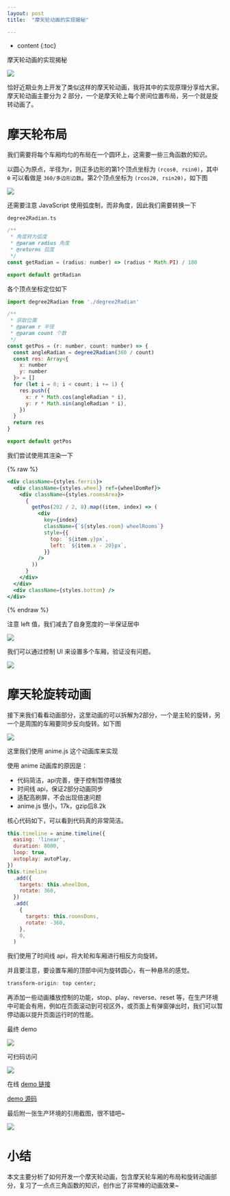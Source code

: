 ```yaml
---
layout: post
title:  "摩天轮动画的实现揭秘"

---
```


* content
{:toc}

摩天轮动画的实现揭秘

![](https://gw.alicdn.com/imgextra/i2/O1CN01WMJfsa23yty2Z4YOn_!!6000000007325-1-tps-600-329.gif)

恰好近期业务上开发了类似这样的摩天轮动画，我将其中的实现原理分享给大家。摩天轮动画主要分为 2 部分，一个是摩天轮上每个房间位置布局，另一个就是旋转动画了。





# 摩天轮布局

我们需要将每个车厢均匀的布局在一个圆环上，这需要一些三角函数的知识。

以圆心为原点，半径为r，则正多边形的第1个顶点坐标为 `(rcosθ, rsinθ)`，其中 `θ` 可以看做是 `360/多边形边数`。第2个顶点坐标为 `(rcos2θ, rsin2θ)`，如下图

![](https://gw.alicdn.com/imgextra/i1/O1CN01vucWNA1GKg0lvyXPs_!!6000000000604-2-tps-807-585.png)

还需要注意 JavaScript 使用弧度制，而非角度，因此我们需要转换一下

`degree2Radian.ts`

```js
/**
 * 角度转为弧度
 * @param radius 角度
 * @returns 弧度
 */
const getRadian = (radius: number) => (radius * Math.PI) / 180

export default getRadian
```

各个顶点坐标定位如下

```js
import degree2Radian from './degree2Radian'

/**
 * 获取位置
 * @param r 半径
 * @param count 个数
 */
const getPos = (r: number, count: number) => {
  const angleRadian = degree2Radian(360 / count)
  const res: Array<{
    x: number
    y: number
  }> = []
  for (let i = 0; i < count; i += 1) {
    res.push({
      x: r * Math.cos(angleRadian * i),
      y: r * Math.sin(angleRadian * i),
    })
  }
  return res
}

export default getPos
```

我们尝试使用其渲染一下

{% raw %}
```jsx
<div className={styles.ferris}>
  <div className={styles.wheel} ref={wheelDomRef}>
    <div className={styles.roomsArea}>
      {
        getPos(202 / 2, 8).map((item, index) => (
          <div
            key={index}
            className={`${styles.room} wheelRooms`}
            style={{
              top: `${item.y}px`,
              left: `${item.x - 20}px`,
            }}
          />
        ))
      }
    </div>
  </div>
  <div className={styles.bottom} />
</div>
```
{% endraw %}

注意 left 值，我们减去了自身宽度的一半保证居中

![](https://gw.alicdn.com/imgextra/i4/O1CN01Whjysk1U1oJbwgmcm_!!6000000002458-2-tps-756-420.png)

我们可以通过控制 UI 来设置多个车厢，验证没有问题。

![](https://gw.alicdn.com/imgextra/i4/O1CN01YbapA224kX9sxhCZh_!!6000000007429-1-tps-600-354.gif)

# 摩天轮旋转动画

接下来我们看看动画部分，这里动画的可以拆解为2部分，一个是主轮的旋转，另一个是周围的车厢要同步反向旋转。如下图

![](https://gw.alicdn.com/imgextra/i1/O1CN01cMfM4F1yTEVAdKWjz_!!6000000006579-2-tps-538-549.png)

这里我们使用 anime.js 这个动画库来实现

使用 anime 动画库的原因是：
- 代码简洁，api完善，便于控制暂停播放
- 时间线 api，保证2部分动画同步
- 适配高刷屏，不会出现倍速问题
- anime.js 很小，17k，gzip后8.2k

核心代码如下，可以看到代码真的非常简洁。

```js
this.timeline = anime.timeline({
  easing: 'linear',
  duration: 8000,
  loop: true,
  autoplay: autoPlay,
})
this.timeline
  .add({
    targets: this.wheelDom,
    rotate: 360,
  })
  .add(
    {
      targets: this.roomsDoms,
      rotate: -360,
    },
    0,
  )
```

我们使用了时间线 api，将大轮和车厢进行相反方向旋转。

并且要注意，要设置车厢的顶部中间为旋转圆心，有一种悬吊的感觉。

```css
transform-origin: top center;
```

再添加一些动画播放控制的功能，stop、play、reverse、reset 等，在生产环境中可能会有用，例如在页面滚动到可视区外，或页面上有弹窗弹出时，我们可以暂停动画以提升页面运行时的性能。

最终 demo

![](https://gw.alicdn.com/imgextra/i1/O1CN01vMIISX1GHvdQCHvsB_!!6000000000598-1-tps-500-281.gif)

可扫码访问

![](https://gw.alicdn.com/imgextra/i1/O1CN01g3TIqr1SEySyIIqeC_!!6000000002216-2-tps-200-200.png)

在线 [demo 链接](https://gaohaoyang.github.io/demos/#/FerrisWheel)

[demo 源码](https://github.com/Gaohaoyang/demos/tree/main/src/FerrisWheel)

最后附一张生产环境的引用截图，很不错吧~

![](https://gw.alicdn.com/imgextra/i2/O1CN01yfrf7X1yNHM49XI9g_!!6000000006566-1-tps-320-398.gif)

# 小结

本文主要分析了如何开发一个摩天轮动画，包含摩天轮车厢的布局和旋转动画部分，复习了一点点三角函数的知识，创作出了非常棒的动画效果~

